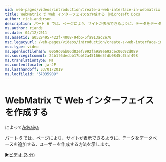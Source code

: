 ```yaml
---
uid: web-pages/videos/introduction/create-a-web-interface-in-webmatrix
title: WebMatrix で Web インターフェイスを作成する |Microsoft Docs
author: rick-anderson
description: パート 6 では、ページにより、サイトが表示できるように、データをデータベースを追加する、ユーザーを作成する方法を示します。
ms.author: riande
ms.date: 04/12/2011
ms.assetid: a0529495-422f-4008-94b5-5fa913ac2e70
msc.legacyurl: /web-pages/videos/introduction/create-a-web-interface-in-webmatrix
msc.type: video
ms.openlocfilehash: 0059c0ab06d83ef5992fa9a9e692cec00592d089
ms.sourcegitcommit: 24b1f6decbb17bb22a45166e5fdb0845c65af498
ms.translationtype: MT
ms.contentlocale: ja-JP
ms.lasthandoff: 03/01/2019
ms.locfileid: "57035909"
---
```

<a name="create-a-web-interface-in-webmatrix"></a>WebMatrix で Web インターフェイスを作成する
====================
によって[Advaiya](https://twitter.com/Advaiyasolns)

パート 6 では、ページにより、サイトが表示できるように、データをデータベースを追加する、ユーザーを作成する方法を示します。

[&#9654;ビデオ (3 分)](https://channel9.msdn.com/Blogs/ASP-NET-Site-Videos/create-a-web-interface-in-webmatrix)

